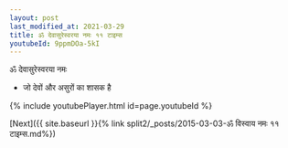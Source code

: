 ```yaml
---
layout: post
last_modified_at: 2021-03-29
title: ॐ देवासुरेस्वरया नमः ११ टाइम्स
youtubeId: 9ppmDOa-5kI
---
```

 
 
 ॐ देवासुरेस्वरया नमः  
 
 -  जो देवों और असुरों का शासक है 
 
  
 
  
 
 
 
 
 
 


{% include youtubePlayer.html id=page.youtubeId %}
 
[Next]({{ site.baseurl }}{% link  split2/_posts/2015-03-03-ॐ विस्वाय नमः ११ टाइम्स.md%})
 
